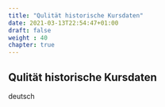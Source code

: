 ```yaml
---
title: "Qulität historische Kursdaten"
date: 2021-03-13T22:54:47+01:00
draft: false
weight : 40
chapter: true
---
```

## Qulität historische Kursdaten
deutsch